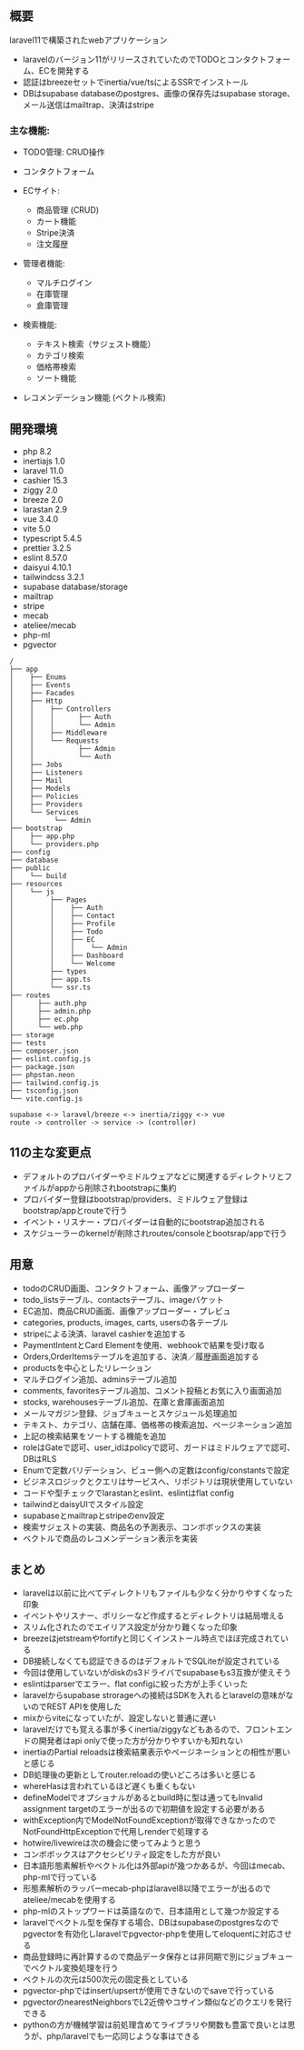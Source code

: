 ## 概要

laravel11で構築されたwebアプリケーション

- laravelのバージョン11がリリースされていたのでTODOとコンタクトフォーム、ECを開発する
- 認証はbreezeセットでinertia/vue/tsによるSSRでインストール
- DBはsupabase databaseのpostgres、画像の保存先はsupabase storage、メール送信はmailtrap、決済はstripe

### 主な機能:

- TODO管理: CRUD操作
- コンタクトフォーム
- ECサイト:

  - 商品管理 (CRUD)
  - カート機能
  - Stripe決済
  - 注文履歴


- 管理者機能:

  - マルチログイン
  - 在庫管理
  - 倉庫管理


- 検索機能:

  - テキスト検索（サジェスト機能）
  - カテゴリ検索
  - 価格帯検索
  - ソート機能

- レコメンデーション機能 (ベクトル検索)

## 開発環境

- php 8.2
- inertiajs 1.0
- laravel 11.0
- cashier 15.3
- ziggy 2.0
- breeze 2.0
- larastan 2.9
- vue 3.4.0
- vite 5.0
- typescript 5.4.5
- prettier 3.2.5
- eslint 8.57.0
- daisyui 4.10.1
- tailwindcss 3.2.1
- supabase database/storage
- mailtrap
- stripe
- mecab
- ateliee/mecab
- php-ml
- pgvector

```text
/
├── app
│    ├── Enums
│    ├── Events
│    ├── Facades
│    ├── Http
│    │    ├── Controllers
│    │    │      ├── Auth
│    │    │      └── Admin
│    │    ├── Middleware
│    │    └── Requests
│    │           ├── Admin
│    │           └── Auth
│    ├── Jobs
│    ├── Listeners
│    ├── Mail
│    ├── Models
│    ├── Policies
│    ├── Providers
│    └── Services
│          └── Admin
├── bootstrap
│    ├── app.php
│    └── providers.php
├── config
├── database
├── public
│    └── build
├── resources
│    └── js
│         ├── Pages
│         │    ├── Auth
│         │    ├── Contact
│         │    ├── Profile
│         │    ├── Todo
│         │    ├── EC
│         │    │    └── Admin
│         │    ├── Dashboard
│         │    └── Welcome
│         ├── types
│         ├── app.ts
│         └── ssr.ts
├── routes
│      ├── auth.php
│      ├── admin.php
│      ├── ec.php
│      └── web.php
├── storage
├── tests
├── composer.json
├── eslint.config.js
├── package.json
├── phpstan.neon
├── tailwind.config.js
├── tsconfig.json
└── vite.config.js

supabase <-> laravel/breeze <-> inertia/ziggy <-> vue
route -> controller -> service -> (controller)

```

## 11の主な変更点
- デフォルトのプロバイダーやミドルウェアなどに関連するディレクトリとファイルがappから削除されbootstrapに集約
- プロバイダー登録はbootstrap/providers、ミドルウェア登録はbootstrap/appとrouteで行う
- イベント・リスナー・プロバイダーは自動的にbootstrap追加される
- スケジューラーのkernelが削除されroutes/consoleとbootsrap/appで行う

## 用意
- todoのCRUD画面、コンタクトフォーム、画像アップローダー
- todo_listsテーブル、contactsテーブル、imageバケット
- EC追加、商品CRUD画面、画像アップローダー・プレビュ
- categories, products, images, carts, usersの各テーブル
- stripeによる決済、laravel cashierを追加する
- PaymentIntentとCard Elementを使用、webhookで結果を受け取る
- Orders,OrderItemsテーブルを追加する、決済／履歴画面追加する
- productsを中心としたリレーション
- マルチログイン追加、adminsテーブル追加
- comments, favoritesテーブル追加、コメント投稿とお気に入り画面追加
- stocks, warehousesテーブル追加、在庫と倉庫画面追加
- メールマガジン登録、ジョブキューとスケジュール処理追加
- テキスト、カテゴリ、店舗在庫、価格帯の検索追加、ページネーション追加
- 上記の検索結果をソートする機能を追加
- roleはGateで認可、user_idはpolicyで認可、ガードはミドルウェアで認可、DBはRLS
- Enumで定数バリデーション、ビュー側への定数はconfig/constantsで設定
- ビジネスロジックとクエリはサービスへ、リポジトリは現状使用していない
- コードや型チェックでlarastanとeslint、eslintはflat config
- tailwindとdaisyUIでスタイル設定
- supabaseとmailtrapとstripeのenv設定
- 検索サジェストの実装、商品名の予測表示、コンボボックスの実装
- ベクトルで商品のレコメンデーション表示を実装

## まとめ

- laravelは以前に比べてディレクトリもファイルも少なく分かりやすくなった印象
- イベントやリスナー、ポリシーなど作成するとディレクトリは結局増える
- スリム化されたのでエイリアス設定が分かり難くなった印象
- breezeはjetstreamやfortifyと同じくインストール時点でほぼ完成されている
- DB接続しなくても認証できるのはデフォルトでSQLiteが設定されている
- 今回は使用していないがdiskのs3ドライバでsupabaseもs3互換が使えそう
- eslintはparserでエラー、flat configに絞った方が上手くいった
- laravelからsupabase strorageへの接続はSDKを入れるとlaravelの意味がないのでREST APIを使用した
- mixからviteになっていたが、設定しないと普通に遅い
- laravelだけでも覚える事が多くinertia/ziggyなどもあるので、フロントエンドの開発者はapi onlyで使った方が分かりやすいかも知れない
- inertiaのPartial reloadsは検索結果表示やページネーションとの相性が悪いと感じる
- DB処理後の更新としてrouter.reloadの使いどころは多いと感じる
- whereHasは言われているほど遅くも重くもない
- defineModelでオプショナルがあるとbuild時に型は通ってもInvalid assignment targetのエラーが出るので初期値を設定する必要がある
- withException内でModelNotFoundExceptionが取得できなかったのでNotFoundHttpExceptionで代用しrenderで処理する
- hotwire/livewireは次の機会に使ってみようと思う
- コンボボックスはアクセシビリティ設定をした方が良い
- 日本語形態素解析やベクトル化は外部apiが幾つかあるが、今回はmecab、php-mlで行っている
- 形態素解析のラッパーmecab-phpはlaravel8以降でエラーが出るのでateliee/mecabを使用する
- php-mlのストップワードは英語なので、日本語用として幾つか設定する
- laravelでベクトル型を保存する場合、DBはsupabaseのpostgresなのでpgvectorを有効化しlaravelでpgvector-phpを使用してeloquentに対応させる
- 商品登録時に再計算するので商品データ保存とは非同期で別にジョブキューでベクトル変換処理を行う
- ベクトルの次元は500次元の固定長としている
- pgvector-phpではinsert/upsertが使用できないのでsaveで行っている
- pgvectorのnearestNeighborsでL2近傍やコサイン類似などのクエリを発行できる
- pythonの方が機械学習は前処理含めてライブラリや関数も豊富で良いとは思うが、php/laravelでも一応同じような事はできる

